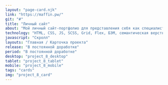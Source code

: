 ```yaml
---
layout: "page-card.njk"
link: "https://maffin.pw/"
git: "#"
title: "Личный сайт"
about: "Мой личный сайт-портфолио для представления себя как специалиста"
technology: "HTML, CSS, JS, SCSS, Grid, Flex, БЭМ, семантическая верстка, фиксированная desktop версия, сборщик Gulp, использован генератор статики Eleventy"
javascript: "Скролл"
layouts: "Главная / Карточка проекта"
release: "В постоянной доработке"
period: "В постоянной доработке"
desktop: "project_8_desktop"
tablet: "project_8_tablet"
mobile: "project_8_mobile"
tags: "cards"
img: "project_8_card"
---
```

